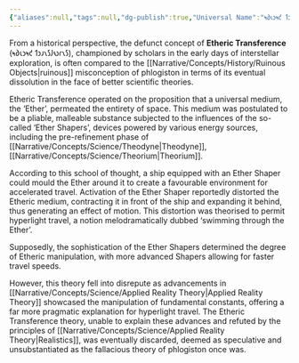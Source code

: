 ```yaml
---
{"aliases":null,"tags":null,"dg-publish":true,"Universal Name":"𐑰𐑔𐑧𐑮𐑰𐑒 𐑑𐑮𐑨𐑯𐑕𐑓𐑻𐑩𐑯𐑕","permalink":"/narrative/concepts/science/etheric-transference/","dgPassFrontmatter":true}
---
```


From a historical perspective, the defunct concept of **Etheric Transference** (𐑰𐑔𐑧𐑮𐑰𐑒 𐑑𐑮𐑨𐑯𐑕𐑓𐑻𐑩𐑯𐑕), championed by scholars in the early days of interstellar exploration, is often compared to the [[Narrative/Concepts/History/Ruinous Objects\|ruinous]] misconception of phlogiston in terms of its eventual dissolution in the face of better scientific theories.

Etheric Transference operated on the proposition that a universal medium, the ‘Ether’, permeated the entirety of space. This medium was postulated to be a pliable, malleable substance subjected to the influences of the so-called ‘Ether Shapers’, devices powered by various energy sources, including the pre-refinement phase of [[Narrative/Concepts/Science/Theodyne\|Theodyne]], [[Narrative/Concepts/Science/Theorium\|Theorium]].

According to this school of thought, a ship equipped with an Ether Shaper could mould the Ether around it to create a favourable environment for accelerated travel. Activation of the Ether Shaper reportedly distorted the Etheric medium, contracting it in front of the ship and expanding it behind, thus generating an effect of motion. This distortion was theorised to permit hyperlight travel, a notion melodramatically dubbed ‘swimming through the Ether’.

Supposedly, the sophistication of the Ether Shapers determined the degree of Etheric manipulation, with more advanced Shapers allowing for faster travel speeds.

However, this theory fell into disrepute as advancements in [[Narrative/Concepts/Science/Applied Reality Theory\|Applied Reality Theory]] showcased the manipulation of fundamental constants, offering a far more pragmatic explanation for hyperlight travel. The Etheric Transference theory, unable to explain these advances and refuted by the principles of [[Narrative/Concepts/Science/Applied Reality Theory\|Realistics]], was eventually discarded, deemed as speculative and unsubstantiated as the fallacious theory of phlogiston once was.